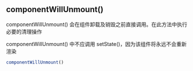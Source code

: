 
## componentWillUnmount()
componentWillUnmount() 会在组件卸载及销毁之前直接调用。在此方法中执行必要的清理操作

componentWillUnmount() 中不应调用 setState()，因为该组件将永远不会重新渲染

```jsx
componentWillUnmount()
```